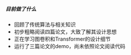 ##### 目前做了什么
- 回顾了传统算法与相关知识
- 初步粗略阅读四篇论文，大致了解其设计思想
- 正在学习图卷积和Transformer的设计细节
- 运行了三篇论文的demo，尚未依照论文阅读代码